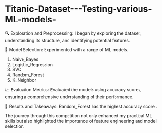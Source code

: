 # Titanic-Dataset---Testing-various-ML-models-

🔍 Exploration and Preprocessing:
I began by exploring the dataset, understanding its structure, and identifying potential features.

🤖 Model Selection:
Experimented with a range of ML models.
  1. Naive_Bayes
  2. Logistic_Regression
  3. SVC
  4. Random_Forest
  5. K_Neighbor
  
📈 Evaluation Metrics:
Evaluated the models using accuracy scores, ensuring a comprehensive understanding of their performance. 

🎯 Results and Takeaways:
Random_Forest has the highest accuracy score .

The journey through this competition not only enhanced my practical ML skills but also highlighted the importance of feature engineering and model selection.
